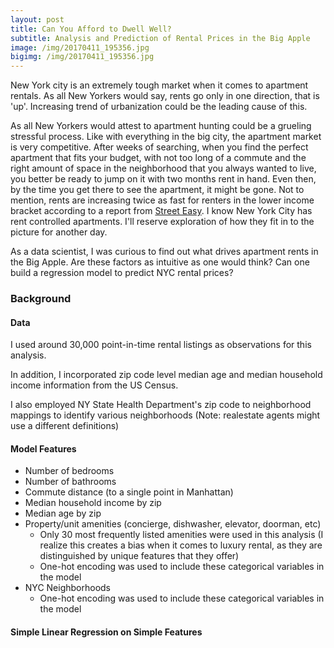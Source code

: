 ```yaml
---
layout: post
title: Can You Afford to Dwell Well?
subtitle: Analysis and Prediction of Rental Prices in the Big Apple
image: /img/20170411_195356.jpg
bigimg: /img/20170411_195356.jpg
---
```


New York city is an extremely tough market when it comes to apartment rentals. As all New Yorkers would say, rents go only in one direction, that is 'up'. Increasing trend of urbanization could be the leading cause of this.

As all New Yorkers would attest to apartment hunting could be a grueling stressful process. Like with everything in the big city, the apartment market is very competitive. After weeks of searching, when you find the perfect apartment that fits your budget, with not too long of a commute and the right amount of space in the neighborhood that you always wanted to live, you better be ready to jump on it with two months rent in hand. Even then, by the time you get there to see the apartment, it might be gone. Not to mention, rents are increasing twice as fast for renters in the lower income bracket according to a report from [Street Easy](https://ny.curbed.com/2017/8/16/16154956/nyc-rent-prices-wage-increase-comparison). I know New York City has rent controlled apartments. I'll reserve exploration of how they fit in to the picture for another day.

As a data scientist, I was curious to find out what drives apartment rents in the Big Apple. Are these factors as intuitive as one would think? Can one build a regression model to predict NYC rental prices?

### Background ###


#### Data ####

I used around 30,000 point-in-time rental listings as observations for this analysis.

In addition, I incorporated zip code level median age and median household income information from the US Census.

I also employed NY State Health Department's zip code to neighborhood mappings to identify various neighborhoods (Note: realestate agents might use a different definitions)

#### Model Features ####

* Number of bedrooms
* Number of bathrooms
* Commute distance (to a single point in Manhattan)
* Median household income by zip
* Median age by zip
* Property/unit amenities (concierge, dishwasher, elevator, doorman, etc)
  - Only 30 most frequently listed amenities were used in this analysis (I realize this creates a bias when it comes to luxury rental, as they are distinguished by unique features that they offer)
  - One-hot encoding was used to include these categorical variables in the model
* NYC Neighborhoods
  - One-hot encoding was used to include these categorical variables in the model

#### Simple Linear Regression on Simple Features ####
